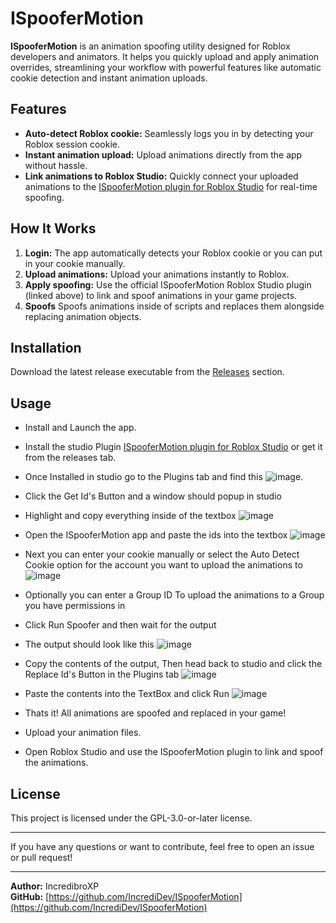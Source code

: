 # ISpooferMotion

**ISpooferMotion** is an animation spoofing utility designed for Roblox developers and animators. It helps you quickly upload and apply animation overrides, streamlining your workflow with powerful features like automatic cookie detection and instant animation uploads.

## Features

- **Auto-detect Roblox cookie:** Seamlessly logs you in by detecting your Roblox session cookie.
- **Instant animation upload:** Upload animations directly from the app without hassle.
- **Link animations to Roblox Studio:** Quickly connect your uploaded animations to the [ISpooferMotion plugin for Roblox Studio](https://create.roblox.com/store/asset/77166107193979/ISpooferMotion) for real-time spoofing.

## How It Works

1. **Login:** The app automatically detects your Roblox cookie or you can put in your cookie manually.
2. **Upload animations:** Upload your animations instantly to Roblox.
3. **Apply spoofing:** Use the official ISpooferMotion Roblox Studio plugin (linked above) to link and spoof animations in your game projects.
4. **Spoofs** Spoofs animations inside of scripts and replaces them alongside replacing animation objects.

## Installation

Download the latest release executable from the [Releases](https://github.com/IncrediDev/ISpooferMotion/releases) section.

## Usage

- Install and Launch the app.
- Install the studio Plugin [ISpooferMotion plugin for Roblox Studio](https://create.roblox.com/store/asset/77166107193979/ISpooferMotion) or get it from the releases tab.
- Once Installed in studio go to the Plugins tab and find this ![image](https://github.com/user-attachments/assets/afd6b9ca-84ce-4ab5-9ae1-67df58ef8d66).
- Click the Get Id's Button and a window should popup in studio
- Highlight and copy everything inside of the textbox ![image](https://github.com/user-attachments/assets/10624efe-2f53-430a-8aa4-4ed32ec24a95)
- Open the ISpooferMotion app and paste the ids into the textbox ![image](https://github.com/user-attachments/assets/0a126ebd-1ab3-4a17-b55b-c763d5021e15)
- Next you can enter your cookie manually or select the Auto Detect Cookie option for the account you want to upload the animations to ![image](https://github.com/user-attachments/assets/ca442d20-07ec-4d9e-81a2-ee7c86c4e8ad)
- Optionally you can enter a Group ID To upload the animations to a Group you have permissions in
- Click Run Spoofer and then wait for the output 
- The output should look like this ![image](https://github.com/user-attachments/assets/35bb3c92-fb03-4f81-b5f4-77ce7a9c7407)
- Copy the contents of the output, Then head back to studio and click the Replace Id's Button in the Plugins tab ![image](https://github.com/user-attachments/assets/e45f4ee0-8d5b-4531-91f6-4dc9d50206ab)
- Paste the contents into the TextBox and click Run ![image](https://github.com/user-attachments/assets/e063ab9e-0867-4ca3-bf2d-733a9855cadd)
- Thats it! All animations are spoofed and replaced in your game!







- Upload your animation files.
- Open Roblox Studio and use the ISpooferMotion plugin to link and spoof the animations.

## License

This project is licensed under the GPL-3.0-or-later license.

---

If you have any questions or want to contribute, feel free to open an issue or pull request!

---

**Author:** IncredibroXP  
**GitHub:** [https://github.com/IncrediDev/ISpooferMotion](https://github.com/IncrediDev/ISpooferMotion)
